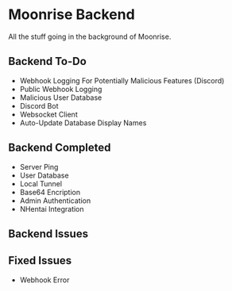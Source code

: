 # Moonrise Backend
All the stuff going in the background of Moonrise.

## Backend To-Do
* Webhook Logging For Potentially Malicious Features (Discord)
* Public Webhook Logging
* Malicious User Database
* Discord Bot
* Websocket Client
* Auto-Update Database Display Names

## Backend Completed
* Server Ping
* User Database
* Local Tunnel
* Base64 Encription
* Admin Authentication
* NHentai Integration

## Backend Issues

## Fixed Issues
* Webhook Error

